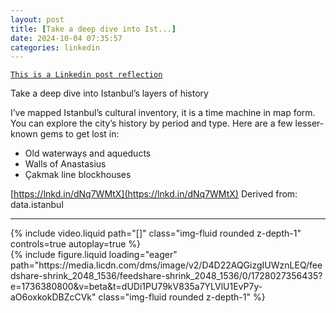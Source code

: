 ```yaml
---
layout: post
title: [Take a deep dive into Ist...]
date: 2024-10-04 07:35:57
categories: linkedin
---
```


[`This is a Linkedin post reflection`](https://www.linkedin.com/feed/update/urn:li:activity:7247872058146050048)

Take a deep dive into Istanbul’s layers of history

I’ve mapped Istanbul’s cultural inventory, it is a time machine in map form. You can explore the city’s history by period and type. Here are a few lesser-known gems to get lost in:

- Old waterways and aqueducts
- Walls of Anastasius
- Çakmak line blockhouses

[https://lnkd.in/dNq7WMtX](https://lnkd.in/dNq7WMtX)
Derived from: data.istanbul

<hr>
<div class="row mt-3">
<div class="col-sm mt-3 mt-md-0">{% include video.liquid path="[]" class="img-fluid rounded z-depth-1" controls=true autoplay=true %}</div>

<div class="col-sm mt-3 mt-md-0">{% include figure.liquid loading="eager" path="https://media.licdn.com/dms/image/v2/D4D22AQGizgIUWznLEQ/feedshare-shrink_2048_1536/feedshare-shrink_2048_1536/0/1728027356435?e=1736380800&v=beta&t=dUDi1PU79kV835a7YLVlU1EvP7y-aO6oxkokDBZcCVk" class="img-fluid rounded z-depth-1" %}</div>

</div>
